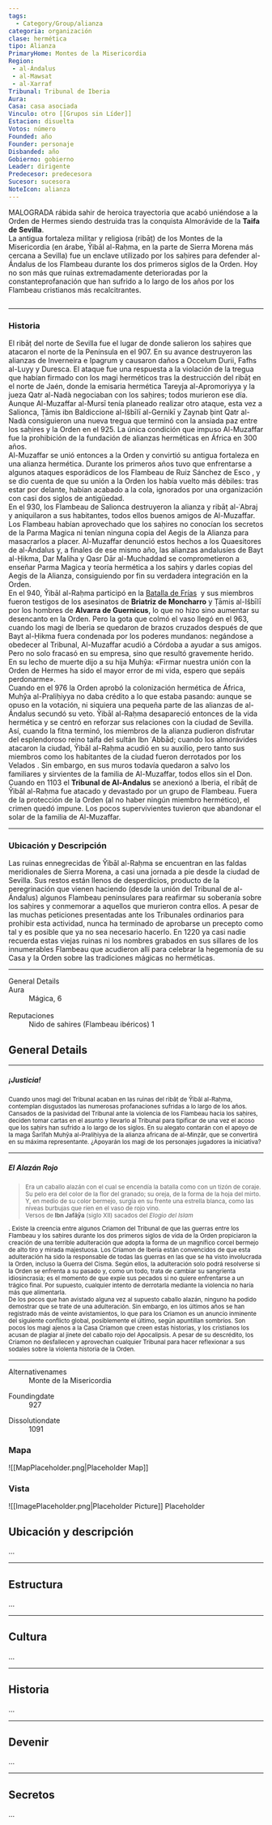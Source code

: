 ```yaml
---
tags:
  - Category/Group/alianza
categoria: organización
clase: hermética
tipo: Alianza
PrimaryHome: Montes de la Misericordia 
Region:
 - al-Ándalus 
 - al-Mawsat 
 - al-Xarraf 
Tribunal: Tribunal de Iberia 
Aura: 
Casa: casa asociada
Vinculo: otro [[Grupos sin Líder]]
Estacion: disuelta 
Votos: número
Founded: año
Founder: personaje
Disbanded: año
Gobierno: gobierno
Leader: dirigente
Predecesor: predecesora
Sucesor: sucesora
NoteIcon: alianza
---
```


 <section class="wa-section main-content"><p><span class="dropcap">M</span>ALOGRADA rábida sahir de heroica trayectoria que acabó uniéndose a la <span class="article-link article-explorer-link entity-link wa-link" data-article-privacy="public" data-article-id="84d6f542-1f90-406c-b123-0d1f80c1fc0c" data-template-type="organization" data-article="84d6f542-1f90-406c-b123-0d1f80c1fc0c">Orden de Hermes</span> siendo destruida tras la conquista <span class="article-link article-explorer-link entity-link wa-link" data-article-privacy="public" data-article-id="9b93d6c5-67d7-4558-92bc-e74944f23440" data-template-type="organization" data-article="9b93d6c5-67d7-4558-92bc-e74944f23440">Almorávide</span> de la <strong class="article-unlinked">Taifa de Sevilla</strong>.
<br />
La antigua fortaleza militar y religiosa (ribāṭ) de los Montes de la Misericordia (en árabe, Ŷibāl al-Raḥma, en la parte de Sierra Morena más cercana a Sevilla) fue un enclave utilizado por los saḥires para defender al-Ándalus de los Flambeau durante los dos primeros siglos de la Orden. Hoy no son más que ruinas extremadamente deterioradas por la constanteprofanación que han sufrido a lo largo de los años por los Flambeau cristianos más recalcitrantes.
</p><div id="e4b8d689ebda3927b714a157f0238fb6" class="visibility-toggler image-thumb-container user-css-image-thumbnail position-relative padding-10 "><img src="https://worldanvil.com/uploads/images/888d108f9b8ed9be57d497fddb3c85ae.png" alt title="yibal al-rahma.png" /></div>
<hr /><h3>Historia</h3>
El ribāṭ del norte de Sevilla fue el lugar de donde salieron los saḥires que atacaron el norte de la Península en el 907. En su avance destruyeron las alianzas de <span class="article-link article-explorer-link entity-link wa-link" data-article-privacy="public" data-article-id="06243575-be24-4b17-9174-5d554f98ebb4" data-template-type="organization" data-article="06243575-be24-4b17-9174-5d554f98ebb4">Inverneira</span> e <span class="article-link article-explorer-link entity-link wa-link" data-article-privacy="public" data-article-id="13bb1987-4c58-40ba-8059-f53b12129083" data-template-type="organization" data-article="13bb1987-4c58-40ba-8059-f53b12129083">Ipagrum</span> y causaron daños a <span class="article-link article-explorer-link entity-link wa-link" data-article-privacy="public" data-article-id="e64c082f-20c9-403e-873e-1ac57df59105" data-template-type="organization" data-article="e64c082f-20c9-403e-873e-1ac57df59105">Occelum Durii</span>, <span class="article-link article-explorer-link entity-link wa-link" data-article-privacy="public" data-article-id="930d0b0f-d115-410b-991c-964ca37b9b2d" data-template-type="organization" data-article="930d0b0f-d115-410b-991c-964ca37b9b2d">Fafhs al-Luyy</span> y <span class="article-link article-explorer-link entity-link wa-link" data-article-privacy="public" data-article-id="2b14a551-6dff-4527-ae35-f30de1f502b2" data-template-type="organization" data-article="2b14a551-6dff-4527-ae35-f30de1f502b2">Duresca</span>. El ataque fue una respuesta a la violación de la tregua que habían firmado con los magi herméticos tras la destrucción del ribāṭ en el norte de Jaén, donde la emisaria hermética Tareyja al-Apromoriyya y la jueza Qatr al-Nadà negociaban con los saḥires; todos murieron ese día. Aunque <span data-article-privacy="private" data-article-id="ff56c0a6-f0b6-4064-8c91-2ed218d7fc1c" data-template-type="person" class="private-article article-unlinked entity-link wa-link">Al-Muzaffar al-Mursī</span>
tenía planeado realizar otro ataque, esta vez a <span class="article-link article-explorer-link entity-link wa-link" data-article-privacy="public" data-article-id="ec4420b3-96ea-4310-958a-9069e4f13369" data-template-type="organization" data-article="ec4420b3-96ea-4310-958a-9069e4f13369">Salionca</span>, Ṭāmis ibn Baldiccione al-Išbīlī al-Gernikī y Zaynab ḅint Qatr al-Nadà consiguieron una nueva tregua que terminó con la ansiada paz entre los saḥires y la Orden en el 925. La única condición que impuso Al-Muzaffar fue la prohibición de la fundación de alianzas herméticas en África en 300 años.
<br />
Al-Muzaffar se unió entonces a la Orden y convirtió su antigua fortaleza en una alianza hermética. Durante los primeros años tuvo que enfrentarse a algunos ataques esporádicos de los Flambeau de <span data-article-privacy="private" data-article-id="5da327af-330e-4ad0-8ca4-137b543417c8" data-template-type="person" class="private-article article-unlinked entity-link wa-link">Ruiz Sánchez de Esco</span> , y se dio cuenta de que su unión a la Orden los había vuelto más débiles: tras estar por delante, habían acabado a la cola, ignorados por una
organización con casi dos siglos de antigüedad.
<br />
En el 930, los Flambeau de Salionca destruyeron la alianza y ribāṭ <span data-article-privacy="private" data-article-id="99f88cff-bb70-450a-89b8-b74549cdb5d5" data-template-type="organization" class="private-article article-unlinked entity-link wa-link">al-ʿAbraj</span> y aniquilaron a sus habitantes, todos ellos buenos amigos de Al-Muzaffar. Los Flambeau habían aprovechado que los saḥires no conocían los secretos de la Parma Magica ni tenían ninguna copia del Aegis de la Alianza para masacrarlos a placer. Al-Muzaffar denunció estos hechos a los Quaesitores de al-Ándalus y, a finales de ese mismo año, las alianzas
andalusíes de <span data-article-privacy="private" data-article-id="11aa17a3-6060-415e-84c5-a52cb8875d0d" data-template-type="organization" class="private-article article-unlinked entity-link wa-link">Bayt al-Ḥikma</span>, <span class="article-link article-explorer-link entity-link wa-link" data-article-privacy="public" data-article-id="46f3c4e9-ae1d-4007-b66e-a192778aaa4b" data-template-type="organization" data-article="46f3c4e9-ae1d-4007-b66e-a192778aaa4b">Dar Maliha</span> y <span class="article-link article-explorer-link entity-link wa-link" data-article-privacy="public" data-article-id="76b4e257-6130-450e-9807-a3bc6d51ed63" data-template-type="organization" data-article="76b4e257-6130-450e-9807-a3bc6d51ed63">Qasr Dār al-Muchaddad</span> se comprometieron a enseñar Parma Magica y teoría hermética a los saḥirs y darles copias del Aegis de la Alianza, consiguiendo por fin su verdadera integración en la Orden.
<br />
En el 940, Ŷibāl al-Raḥma participó en la <a class="history-link" data-history="336e520f-c58a-4ccc-8a27-b53f559030a3" href="/w/europa-mythica-montedemo/h/336e520f-c58a-4ccc-8a27-b53f559030a3">Batalla de Frías</a>  y sus miembros fueron testigos de los asesinatos de <strong class="article-unlinked">Briatriz de Moncharro</strong> y Ṭāmis al-Išbīlī por los hombres de <strong class="article-unlinked">Alvarra de Guernicus</strong>, lo que no hizo sino aumentar su desencanto en la Orden. Pero la gota que colmó el vaso llegó en el 963, cuando los magi de Iberia se quedaron de brazos cruzados después de que Bayt al-Ḥikma fuera condenada por los poderes mundanos: negándose a obedecer al Tribunal, Al-Muzaffar acudió a Córdoba a ayudar a sus amigos. Pero no solo fracasó en su empresa, sino que resultó gravemente herido. En su lecho de muerte dijo a su hija Muhŷa: «Firmar nuestra unión con la Orden de Hermes ha sido el mayor error de mi vida, espero que sepáis perdonarme».
<br />
Cuando en el 976 la Orden aprobó la colonización hermética de África, Muhŷa al-Praliḥiyya no daba crédito a lo que estaba pasando: aunque se opuso en la votación, ni siquiera una pequeña parte de las alianzas de al-Ándalus secundó su veto. Ŷibāl al-Raḥma desapareció entonces de la vida hermética y se centró en reforzar sus relaciones con la ciudad de Sevilla. Así, cuando la fitna terminó, los miembros de la alianza pudieron disfrutar del esplendoroso reino taifa del sultán Ibn ʿAbbād; cuando los almorávides atacaron la ciudad, Ŷibāl al-Raḥma acudió en su auxilio, pero tanto sus miembros como los habitantes de la ciudad fueron derrotados por los <span data-article-privacy="private" data-article-id="445cd016-ee9e-494c-a3d1-287adbd4f24a" data-template-type="organization" class="private-article article-unlinked entity-link wa-link">Velados</span> . Sin embargo, en sus muros todavía quedaron a salvo
los familiares y sirvientes de la familia de Al-Muzaffar, todos ellos sin el Don.
<br />
Cuando en 1103 el <strong class="article-unlinked">Tribunal de Al-Andalus</strong> se anexionó a Iberia, el ribāṭ de Ŷibāl al-Raḥma fue atacado y devastado por un grupo de <span data-article-privacy="private" data-article-id="ce2a9051-66df-4b44-93c1-65d7d36ea53b" data-template-type="organization" class="private-article article-unlinked entity-link wa-link">Flambeau</span>. Fuera de la protección de la Orden (al no haber ningún miembro hermético), el crimen quedó impune. Los pocos supervivientes tuvieron que abandonar el solar de la familia de Al-Muzaffar. <div id="493f079dc26fe4914ddb8a9c7aa0893f" class="visibility-toggler image-thumb-container user-css-image-thumbnail position-relative padding-10 "><img src="https://worldanvil.com/uploads/images/4ea13a9f9c04fb42af4189996ee086ef.png" alt title="yibal al-rahma 2.png" /></div>
<hr /><h3>Ubicación y Descripción</h3>
Las ruinas ennegrecidas de Ŷibāl al-Raḥma se encuentran en las faldas meridionales de Sierra Morena, a casi una jornada a pie desde la ciudad de Sevilla. Sus restos están llenos de desperdicios, producto de la peregrinación que vienen haciendo (desde la unión del Tribunal de al-Ándalus) algunos Flambeau peninsulares para reafirmar su soberanía sobre los saḥires y conmemorar a aquellos que murieron contra ellos. A pesar de las muchas peticiones presentadas ante los Tribunales ordinarios para prohibir esta actividad, nunca ha terminado de aprobarse un precepto como tal y es posible que ya no sea necesario hacerlo. En 1220 ya casi nadie recuerda estas viejas ruinas ni los nombres grabados en sus sillares de los innumerables Flambeau que acudieron allí para celebrar la hegemonía de su Casa y la Orden sobre las tradiciones mágicas no herméticas. <div id="1cefbb12a2424ef04c9aa3bf1a451a2b" class="visibility-toggler image-thumb-container user-css-image-thumbnail position-relative padding-10 "><img src="https://worldanvil.com/uploads/images/ed34d2af4f258039b87e7662c8a0f0c3.png" alt title="ribat yibal.png" /></div>
<hr /><p></p></section>  <section data-section-id="sidepanelcontent" class="wa-section public"><dl><dt>General Details</dt><dd><div class="visibility-toggler" id="6ed3cf13906dc93a2f205a19e122c640"> 
          </div></dd><dt class="phrase-key">Aura</dt>
          <dd class="phrase-value"> Mágica, 6 </dd>
         
<div class="visibility-toggler" id="d93d97edccfd299baa4b78d61f752604"> 
          <dt class="phrase-key">Reputaciones</dt>
          <dd class="phrase-value"> Nido de sahires (Flambeau ibéricos) 1 </dd>
        </div></dl></section><section data-section-id="sidebarcontentbottom" class="wa-section public"><h2>General Details</h2>
<p>	


</p><hr /><h5>¡Justicia!</h5>
<small>Cuando unos magi del Tribunal acaban en las ruinas del ribāṭ de Ŷibāl al-Raḥma, contemplan disgustados las numerosas profanaciones sufridas a lo largo de los años. Cansados de la pasividad del Tribunal ante la violencia de los Flambeau hacia los saḥires, deciden tomar cartas en el asunto y llevarlo al Tribunal para tipificar de una vez el acoso que los saḥirs han sufrido a lo largo de los siglos.
En su alegato contarán con el apoyo de la maga Šarīfah Muhŷa al-Praliḥiyya de la alianza africana de al-Minẓār, que se convertirá en su máxima representante. ¿Apoyarán los magi de los personajes jugadores la iniciativa?</small>
<div id="d34f31b5f18a1449941c76765310456c" class="visibility-toggler image-thumb-container user-css-image-thumbnail position-relative padding-10 "><img src="https://worldanvil.com/uploads/images/a27fc8d69cebd00f7ab76c21ec68d723.png" alt title="el alazán rojo" /></div>
<hr /><h5>El Alazán Rojo</h5>
<small><blockquote class="visibility-toggler" id="ca4cde0de003895a3043a26f357fb668">Era un caballo alazán con el cual se encendía la batalla como con un tizón de coraje. Su pelo era del color de la flor del granado; su oreja, de la forma de la hoja del mirto. Y, en medio de su color bermejo, surgía en su frente una estrella blanca, como las níveas burbujas que ríen en el vaso de rojo vino.<br />
Versos de<b> Ibn Jafāŷa</b> (siglo XII) sacados del <em>Elogio del Islam</em></blockquote>.
Existe la creencia entre algunos Criamon del Tribunal de que las guerras entre los Flambeau y los saḥires durante los dos primeros siglos de vida de la Orden propiciaron la creación de una terrible adulteración que adopta la forma de un magnífico corcel bermejo de alto tiro y mirada majestuosa. Los Criamon de Iberia están convencidos de que esta adulteración ha sido la responsable de todas las guerras en las que se ha visto involucrada la Orden, incluso la Guerra del Cisma. Según ellos, la adulteración solo podrá resolverse si la Orden se enfrenta a su pasado y, como un todo, trata de cambiar su sangrienta idiosincrasia; es el momento de que expíe sus pecados si no quiere enfrentarse a un trágico final. Por supuesto, cualquier intento de derrotarla mediante la violencia no haría más que alimentarla.<br /> De los pocos que han avistado alguna vez al supuesto
caballo alazán, ninguno ha podido demostrar que se trate de una adulteración. Sin embargo, en los últimos años se han registrado más de veinte avistamientos, lo que para
los Criamon es un anuncio inminente del siguiente conflicto global, posiblemente el último, según apuntillan sombríos. Son pocos los magi ajenos a la Casa Criamon que creen estas historias, y los cristianos los acusan de plagiar al jinete del caballo rojo del Apocalipsis. A pesar de su descrédito, los Criamon no desfallecen y aprovechan cualquier Tribunal para hacer reflexionar a sus sodales sobre la violenta historia de la Orden.</small><p></p><hr /></section><section data-section-id="alternativeNames" class="wa-section public"><dl><dt>Alternativenames</dt><dd>Monte de la Misericordia</dd></dl></section><section data-section-id="foundingDate" class="wa-section public"><dl><dt>Foundingdate</dt><dd>927</dd></dl></section><section data-section-id="dissolutionDate" class="wa-section public"><dl><dt>Dissolutiondate</dt><dd>1091</dd></dl></section>   

### Mapa
![[MapPlaceholder.png|Placeholder Map]]
### Vista
![[ImagePlaceholder.png|Placeholder Picture]]
Placeholder

## Ubicación y descripción
...
***
## Estructura
...
***
## Cultura
...
***
## Historia
...
***
## Devenir
...
***
## Secretos 
...
